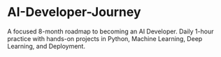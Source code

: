 # AI-Developer-Journey
A focused 8-month roadmap to becoming an AI Developer. Daily 1-hour practice with hands-on projects in Python, Machine Learning, Deep Learning, and Deployment.
